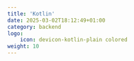 ```yaml
---
title: 'Kotlin'
date: 2025-03-02T18:12:49+01:00
category: backend
logo:
    icon: devicon-kotlin-plain colored
weight: 10
---
```

